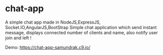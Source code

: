 # chat-app
A simple chat app made in NodeJS,ExpressJS, Socket.IO,AngularJS,BootStrap
Simple chat application which send instant message, displays connected number of clients and name,
also notify user join and left !

Demo: https://chat-app-samundrak.c9.io/
